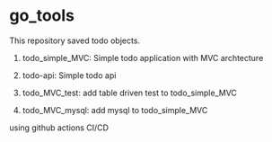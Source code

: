 # go_tools

This repository saved todo objects.

1. todo_simple_MVC:
Simple todo application with MVC archtecture

2. todo-api:
Simple todo api

3. todo_MVC_test:
add table driven test to todo_simple_MVC

4. todo_MVC_mysql:
add mysql to todo_simple_MVC

using github actions CI/CD